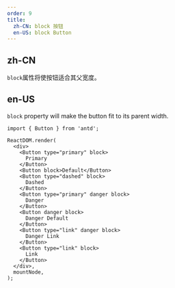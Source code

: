 ```yaml
---
order: 9
title:
  zh-CN: block 按钮
  en-US: block Button
---
```


## zh-CN

`block`属性将使按钮适合其父宽度。

## en-US

`block` property will make the button fit to its parent width.

```tsx
import { Button } from 'antd';

ReactDOM.render(
  <div>
    <Button type="primary" block>
      Primary
    </Button>
    <Button block>Default</Button>
    <Button type="dashed" block>
      Dashed
    </Button>
    <Button type="primary" danger block>
      Danger
    </Button>
    <Button danger block>
      Danger Default
    </Button>
    <Button type="link" danger block>
      Danger Link
    </Button>
    <Button type="link" block>
      Link
    </Button>
  </div>,
  mountNode,
);
```
